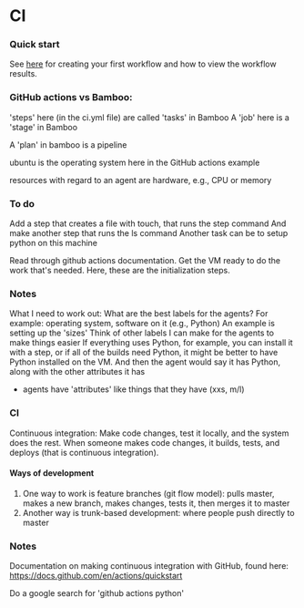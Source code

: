 # CI

### Quick start
See [here](https://docs.github.com/en/actions/quickstart) for creating your first workflow and how to view the workflow results.

### GitHub actions vs Bamboo:
'steps' here (in the ci.yml file) are called 'tasks' in Bamboo
A 'job' here is a 'stage' in Bamboo

A 'plan' in bamboo is a pipeline

ubuntu is the operating system here in the GitHub actions example

resources with regard to an agent are hardware, e.g., CPU or memory

### To do
Add a step that creates a file with touch, that runs the step command
And make another step that runs the ls command
Another task can be to setup python on this machine

Read through github actions documentation.
Get the VM ready to do the work that's needed.
Here, these are the initialization steps.

### Notes 
What I need to work out: What are the best labels for the agents?
    For example: operating system, software on it (e.g., Python)
    An example is setting up the 'sizes'
    Think of other labels I can make for the agents to make things easier
If everything uses Python, for example, you can install it with a step, or if all of the builds need Python, it might be better to have Python installed on the VM. And then the agent would say it has Python, along with the other attributes it has

- agents have 'attributes' like things that they have (xxs, m/l)

### CI
Continuous integration:
Make code changes, test it locally, and the system does the rest. When someone makes code changes, it builds, tests, and deploys (that is continuous integration).

#### Ways of development
1. One way to work is feature branches (git flow model): pulls master, makes a new branch, makes changes, tests it, then merges it to master
2. Another way is trunk-based development: where people push directly to master


### Notes
Documentation on making continuous integration with GitHub, found here:
https://docs.github.com/en/actions/quickstart

Do a google search for 'github actions python'